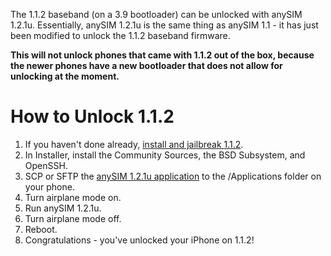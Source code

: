 The 1.1.2 baseband (on a 3.9 bootloader) can be unlocked with anySIM 1.2.1u. Essentially, anySIM 1.2.1u is the same thing as anySIM 1.1 - it has just been modified to unlock the 1.1.2 baseband firmware.

**This will not unlock phones that came with 1.1.2 out of the box, because the newer phones have a new bootloader that does not allow for unlocking at the moment.**

# How to Unlock 1.1.2 #

  1. If you haven't done already, [install and jailbreak 1.1.2](Jailbreak112.md).
  1. In Installer, install the Community Sources, the BSD Subsystem, and OpenSSH.
  1. SCP or SFTP the [anySIM 1.2.1u application](http://iphoneelite.googlecode.com/files/anySIM%201.2.1u.zip) to the /Applications folder on your phone.
  1. Turn airplane mode on.
  1. Run anySIM 1.2.1u.
  1. Turn airplane mode off.
  1. Reboot.
  1. Congratulations - you've unlocked your iPhone on 1.1.2!
